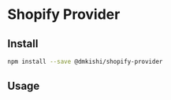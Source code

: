 Shopify Provider
================================================================================

Install
--------------------------------------------------------------------------------
```sh
npm install --save @dmkishi/shopify-provider
```

Usage
--------------------------------------------------------------------------------
```sh
```
